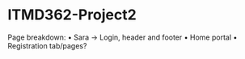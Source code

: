 # ITMD362-Project2
Page breakdown:
  • Sara -> Login, header and footer
  • Home portal
  • Registration tab/pages?